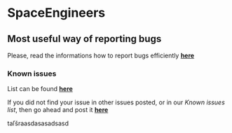 # SpaceEngineers

## Most useful way of reporting bugs

Please, read the informations how to report bugs efficiently [**here**](https://github.com/MiChAeLoKGB/SpaceEngineers/blob/master/bug_reporting.md)


### Known issues

List can be found [**here**](https://github.com/MiChAeLoKGB/SpaceEngineers/blob/master/known_issues.md)


If you did not find your issue in other issues posted, or in our *Known issues list*, then go ahead and post it [**here**](https://github.com/MiChAeLoKGB/SpaceEngineers/issues)


taľšraasdasasadsasd
